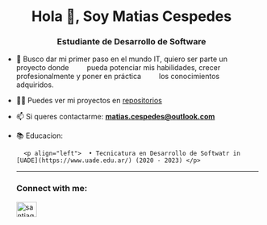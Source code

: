 <h1 align="center">Hola 👋, Soy Matias Cespedes</h1>
<h3 align="center">Estudiante de Desarrollo de Software</h3>

- 🔭 Busco dar mi primer paso en el mundo IT, quiero ser parte un proyecto donde         pueda potenciar mis habilidades, crecer profesionalmente y poner en práctica         los conocimientos adquiridos.

- 👨‍💻 Puedes ver mi proyectos en [repositorios](https://github.com/cespedesmati?tab=repositories)

- 📫 Si queres contactarme: **matias.cespedes@outlook.com**

- 📚 Educacion:
  
        <p align="left">  • Tecnicatura en Desarrollo de Softwatr in [UADE](https://www.uade.edu.ar/) (2020 - 2023) </p>
  
     
  
  <hr/>
  <h3 align="left">Connect with me:</h3>
  <p align="left">
    <a href="https://www.linkedin.com/in/matiascespedes/" target="blank">
        <img align="center" src="https://raw.githubusercontent.com/rahuldkjain/github-profile-readme-generator/master/src/images/icons/Social/linked-in-alt.svg" alt="santiago semhan" height="30" width="40" />
    </a>
  </p>
